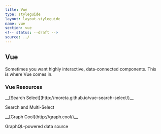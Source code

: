 ```yaml
---
title: Vue
type: styleguide
layout: layout-styleguide
name: vue
section: vue
<!-- status: --draft -->
source: ../
---
```


<main markdown="1">



## Vue

Sometimes you want highly interactive, data-connected components. This is where Vue comes in.


### Vue Resources


<div class="_grid-three" >

<div class="_card " markdown="1">
__[Search Select](http://moreta.github.io/vue-search-select/)__

Search and Multi-Select
</div>


<div class="_card " markdown="1">
__[Graph Cool](http://graph.cool/)__

GraphQL-powered data source
</div>




</div>




</main>



